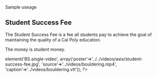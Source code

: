 Sample useage

<section id="seventh" class="padded asi-bgcolor-gray-2">
    <h2 class="font-Museo-Sans-100 text-center asi-color-dark-text" tabindex="0">Student Success Fee</h2>
    <div class="section_desp_white_txt text-center padding-bottom-0">
        <p>The Student Success Fee is a fee all students pay to achieve the goal of maintaining the quality of a Cal Poly education.</p>
        <p>The money is student money.</p>
    </div>
    <?php echo $this->element('BS.single-video', array('poster'=>'../../videos/asix/student-success-fee.jpg', 'source'=>'../videos/bouldering.mp4', 'caption'=>'../videos/bouldering.vtt')); ?>
</section>
